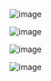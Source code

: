 ![image](https://github.com/user-attachments/assets/965b3ebb-61a5-462a-ab09-ac4e0d08e09b)

![image](https://github.com/user-attachments/assets/7fc8535f-45e6-4428-9843-1da32c32cbd8)

![image](https://github.com/user-attachments/assets/bf9b17fc-e969-4015-85f3-262901cce2bd)

![image](https://github.com/user-attachments/assets/0a06f5a3-81be-48af-8265-7b980ddcfb95)
